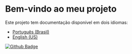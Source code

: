 # Bem-vindo ao meu projeto

Este projeto tem documentação disponível em dois idiomas:

- [Português (Brasil)](docs/README.pt-br.md)
- [English (US)](docs/README.en-us.md)

[![Github Badge](https://img.shields.io/badge/-Github-000?style=flat-square&logo=Github&logoColor=white&link=https://github.com/Talison-Silva)](docs/README.pt-br.md)
